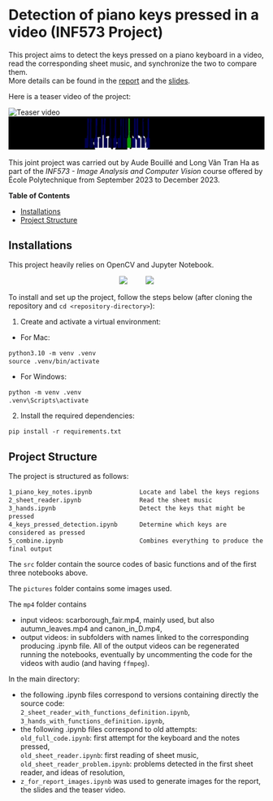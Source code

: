 # Detection of piano keys pressed in a video (INF573 Project)
 
This project aims to detect the keys pressed on a piano keyboard in a video, read the corresponding sheet music, and synchronize the two to compare them.<br>
More details can be found in the [report](https://github.com/LongVanTH/INF573_Project/blob/main/INF573___Detection_of_Piano_Keys_Pressed_in_a_Video___Report.pdf) and the [slides](https://github.com/LongVanTH/INF573_Project/blob/main/INF573___Detection_of_Piano_Keys_Pressed_in_a_Video___Slides.pdf).

Here is a teaser video of the project:

![Teaser video](teaser.gif)
![Detection](mp4/output_pipelines_hands/keyboard_confidence.gif)

This joint project was carried out by Aude Bouillé and Long Vân Tran Ha as part of the *INF573 - Image Analysis and Computer Vision* course offered by École Polytechnique from September 2023 to December 2023.

**Table of Contents**
<div id="user-content-toc">
  <ul>
    <li><a href='#installations'>Installations</a></li>
    <li><a href='#project-structure'>Project Structure</a></li>
	</ul>
</div>

## Installations

This project heavily relies on OpenCV and Jupyter Notebook.

<p align="center">
  <img src="https://upload.wikimedia.org/wikipedia/commons/3/32/OpenCV_Logo_with_text_svg_version.svg" width="40%"/>
  &nbsp; &nbsp; &nbsp; &nbsp;
  <img src="https://upload.wikimedia.org/wikipedia/commons/3/38/Jupyter_logo.svg" width="40%"/>
</p>

To install and set up the project, follow the steps below (after cloning the repository and `cd <repository-directory>`):

1. Create and activate a virtual environment:

* For Mac:
```
python3.10 -m venv .venv
source .venv/bin/activate
```

* For Windows:
```
python -m venv .venv
.venv\Scripts\activate
```

2. Install the required dependencies:

```
pip install -r requirements.txt
```

## Project Structure

The project is structured as follows:

```
1_piano_key_notes.ipynb             Locate and label the keys regions
2_sheet_reader.ipynb                Read the sheet music
3_hands.ipynb                       Detect the keys that might be pressed
4_keys_pressed_detection.ipynb      Determine which keys are considered as pressed
5_combine.ipynb                     Combines everything to produce the final output
```

The `src` folder contain the source codes of basic functions and of the first three notebooks above.

The `pictures` folder contains some images used.

The `mp4` folder contains
- input videos: scarborough_fair.mp4, mainly used, but also autumn_leaves.mp4 and canon_in_D.mp4,
- output videos: in subfolders with names linked to the corresponding producing .ipynb file.
All of the output videos can be regenerated running the notebooks, eventually by uncommenting the code for the videos with audio (and having `ffmpeg`).

In the main directory: <br/>
- the following .ipynb files correspond to versions containing directly the source code:<br/>
    `2_sheet_reader_with_functions_definition.ipynb`,<br/>
    `3_hands_with_functions_definition.ipynb`,<br/>
- the following .ipynb files correspond to old attempts:<br/>
    `old_full_code.ipynb`: first attempt for the keyboard and the notes pressed,<br/>
    `old_sheet_reader.ipynb`: first reading of sheet music,<br/>
    `old_sheet_reader_problem.ipynb`: problems detected in the first sheet reader, and ideas of resolution,<br/>
- `z_for_report_images.ipynb` was used to generate images for the report, the slides and the teaser video.
